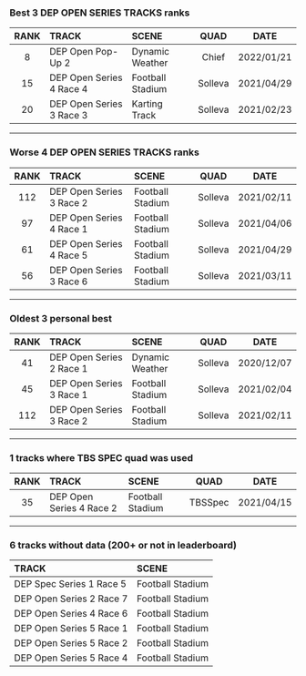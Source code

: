 ### Best 3 DEP OPEN SERIES TRACKS ranks
|RANK|TRACK|SCENE|QUAD|DATE|
|:---:|:---|:---|:---:|:---:|
|8|DEP Open Pop-Up 2|Dynamic Weather|Chief|2022/01/21|
|15|DEP Open Series 4 Race 4|Football Stadium|Solleva|2021/04/29|
|20|DEP Open Series 3 Race 3|Karting Track|Solleva|2021/02/23|
---
### Worse 4 DEP OPEN SERIES TRACKS ranks
|RANK|TRACK|SCENE|QUAD|DATE|
|:---:|:---|:---|:---:|:---:|
|112|DEP Open Series 3 Race 2|Football Stadium|Solleva|2021/02/11|
|97|DEP Open Series 4 Race 1|Football Stadium|Solleva|2021/04/06|
|61|DEP Open Series 4 Race 5|Football Stadium|Solleva|2021/04/29|
|56|DEP Open Series 3 Race 6|Football Stadium|Solleva|2021/03/11|
---
### Oldest 3 personal best
|RANK|TRACK|SCENE|QUAD|DATE|
|:---:|:---|:---|:---:|:---:|
|41|DEP Open Series 2 Race 1|Dynamic Weather|Solleva|2020/12/07|
|45|DEP Open Series 3 Race 1|Football Stadium|Solleva|2021/02/04|
|112|DEP Open Series 3 Race 2|Football Stadium|Solleva|2021/02/11|
---
### 1 tracks where TBS SPEC quad was used
|RANK|TRACK|SCENE|QUAD|DATE|
|:---:|:---|:---|:---:|:---:|
|35|DEP Open Series 4 Race 2|Football Stadium|TBSSpec|2021/04/15|
---
### 6 tracks without data (200+ or not in leaderboard)
|TRACK|SCENE|
|:---|:---|
|DEP Spec Series 1 Race 5|Football Stadium|
|DEP Open Series 2 Race 7|Football Stadium|
|DEP Open Series 4 Race 6|Football Stadium|
|DEP Open Series 5 Race 1|Football Stadium|
|DEP Open Series 5 Race 2|Football Stadium|
|DEP Open Series 5 Race 4|Football Stadium|
